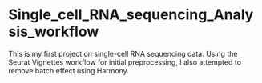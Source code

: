 # Single_cell_RNA_sequencing_Analysis_workflow
This is my first project on single-cell RNA sequencing data. Using the Seurat Vignettes workflow for initial preprocessing, I also attempted to remove batch effect using Harmony.
